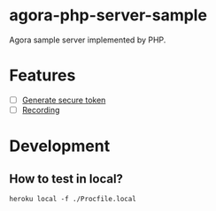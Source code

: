 # agora-php-server-sample 

Agora sample server implemented by PHP.

# Features

- [ ] [Generate secure token](https://docs.agora.io/en/Agora%20Platform/token)
- [ ] [Recording](https://docs.agora.io/en/cloud-recording/cloud_recording_rest?platform=All%20Platforms)

# Development

## How to test in local?

```
heroku local -f ./Procfile.local
```
